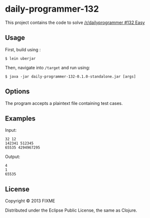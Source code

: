 # daily-programmer-132

This project contains the code to solve [/r/dailyprogrammer #132 Easy](http://www.reddit.com/r/dailyprogrammer/comments/1hvh6u/070813_challenge_132_easy_greatest_common_divisor/)

## Usage

First, build using :

    $ lein uberjar
    
Then, navigate into `/target` and run using:

    $ java -jar daily-programmer-132-0.1.0-standalone.jar [args]

## Options

The program accepts a plaintext file containing test cases.

## Examples

Input:
```
32 12
142341 512345
65535 4294967295
```

Output:
```
4
1
65535
```

## License

Copyright © 2013 FIXME

Distributed under the Eclipse Public License, the same as Clojure.
